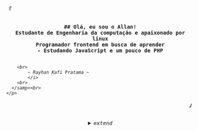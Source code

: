 <!-- Insdpirations:
				https://github.com/owl4ce 
		 		https://github.com/rxyhn/rxyhn -->
				
<!-- Profile -->
<p align="left"><strong><samp>「</samp></strong></p>
    <p align="center">
      <samp><br>
            <b>
            ## Olá, eu sou o Allan! 
        <br>
					Estudante de Engenharia da computação e apaixonado por linux<br>
					Programador frontend em busca de aprender<br>
					- Estudando JavaScript e um pouco de PHP 
				</b>
        <br>
        <br>
            <i>
						
        <br>
            ~ Rayhan Kafi Pratama ~
            </i>
        <br>
      </samp><br>
    </p>
<p align="right"><strong><samp>」</samp></strong></p>

<br>

<details align="center">
<summary><samp>extend</samp></summary>

<h2></h2><br>

<!-- Contact Me -->
<p align="center">
    <samp>
      <a href="https://www.linkedin.com/in/allancaetanosilva" target="_blank">linkedin</a> &#8226;
      <a href="https://discord.com/users/540138413316243469" target="_blank">discord</a> &#8226;
      <a href="https://www.reddit.com/user/rayh4444n" target="_blank">reddit</a> &#8226;
      <a href="mailto:rayhankafipratama333@gmail.com" target="_blank">email</a>
    </samp>
</p>

<h2></h2><br>

<!-- Github Stats -->
<p align="center">
    <samp>
<details>
  <summary>My Profile Stats</summary>
  <br/>
          <img alt="GitHub Stats" src="https://github-readme-stats.vercel.app/api?bg_color=00000000&username=rxyhn&show_icons=true&include_all_commits=true&count_private=true&hide=issues&hide_border=true&icon_color=36393D&title_color=d9d7d6&text_color=d9d7d6"/>
  <br/>
</details>

<details> 
  <summary>My Most Used Languages</summary>
  <br/>
          <img alt="Top Language" src="https://github-readme-stats.vercel.app/api/top-langs/?bg_color=00000000&layout=compact&username=rxyhn&hide_border=true&title_color=d9d7d6&text_color=d9d7d6"/>
  <br/>
</details>
    </samp>
</p>
</details>